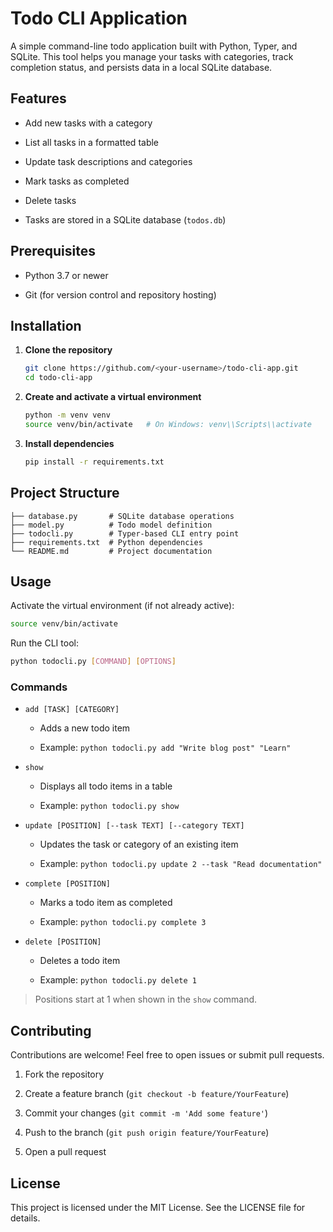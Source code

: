 # Todo CLI Application

A simple command-line todo application built with Python, Typer, and SQLite. This tool helps you manage your tasks with categories, track completion status, and persists data in a local SQLite database.

## Features

- Add new tasks with a category
    
- List all tasks in a formatted table
    
- Update task descriptions and categories
    
- Mark tasks as completed
    
- Delete tasks
    
- Tasks are stored in a SQLite database (`todos.db`)
    

## Prerequisites

- Python 3.7 or newer
    
- Git (for version control and repository hosting)
    

## Installation

1. **Clone the repository**
    
    ```bash
    git clone https://github.com/<your-username>/todo-cli-app.git
    cd todo-cli-app
    ```
    
2. **Create and activate a virtual environment**
    
    ```bash
    python -m venv venv
    source venv/bin/activate   # On Windows: venv\\Scripts\\activate
    ```
    
3. **Install dependencies**
    
    ```bash
    pip install -r requirements.txt
    ```
    

## Project Structure

```
├── database.py       # SQLite database operations
├── model.py          # Todo model definition
├── todocli.py        # Typer-based CLI entry point
├── requirements.txt  # Python dependencies
└── README.md         # Project documentation
```

## Usage

Activate the virtual environment (if not already active):

```bash
source venv/bin/activate
```

Run the CLI tool:

```bash
python todocli.py [COMMAND] [OPTIONS]
```

### Commands

- `add [TASK] [CATEGORY]`
    
    - Adds a new todo item
        
    - Example: `python todocli.py add "Write blog post" "Learn"`
        
- `show`
    
    - Displays all todo items in a table
        
    - Example: `python todocli.py show`
        
- `update [POSITION] [--task TEXT] [--category TEXT]`
    
    - Updates the task or category of an existing item
        
    - Example: `python todocli.py update 2 --task "Read documentation"`
        
- `complete [POSITION]`
    
    - Marks a todo item as completed
        
    - Example: `python todocli.py complete 3`
        
- `delete [POSITION]`
    
    - Deletes a todo item
        
    - Example: `python todocli.py delete 1`
        

> Positions start at 1 when shown in the `show` command.

## Contributing

Contributions are welcome! Feel free to open issues or submit pull requests.

1. Fork the repository
    
2. Create a feature branch (`git checkout -b feature/YourFeature`)
    
3. Commit your changes (`git commit -m 'Add some feature'`)
    
4. Push to the branch (`git push origin feature/YourFeature`)
    
5. Open a pull request
    

## License

This project is licensed under the MIT License. See the LICENSE file for details.


